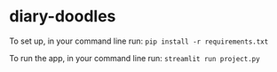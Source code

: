 # diary-doodles

To set up, in your command line run: `pip install -r requirements.txt`

To run the app, in your command line run: `streamlit run project.py`
